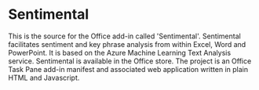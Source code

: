 # Sentimental
This is the source for the Office add-in called 'Sentimental'.
Sentimental facilitates sentiment and key phrase analysis from within Excel, Word and PowerPoint. It is based on the Azure Machine Learning Text Analysis service.
Sentimental is available in the Office store.
The project is an Office Task Pane add-in manifest and associated web application written in plain HTML and Javascript.
